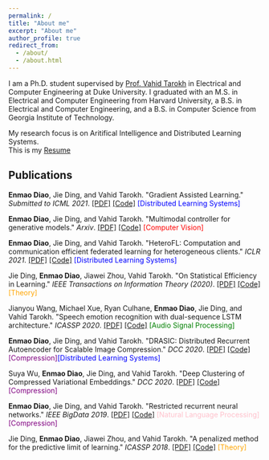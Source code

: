 ```yaml
---
permalink: /
title: "About me"
excerpt: "About me"
author_profile: true
redirect_from: 
  - /about/
  - /about.html
---
```

I am a Ph.D. student supervised by [Prof. Vahid Tarokh](https://ece.duke.edu/faculty/vahid-tarokh) in Electrical and Computer Engineering at Duke University.
I graduated with an M.S. in Electrical and Computer Engineering from Harvard University, 
a B.S. in Electrical and Computer Engineering, and a B.S. in Computer Science from Georgia Institute of Technology.

My research focus is on Aritifical Intelligence and Distributed Learning Systems.  
This is my [Resume](./files/Resume.pdf)

## Publications

**Enmao Diao**, Jie Ding, and Vahid Tarokh. "Gradient Assisted Learning." <i>Submitted to ICML 2021</i>.
[\[PDF\]]()
[\[Code\]]()
<span style="color:blue">\[Distributed Learning Systems\]</span>

**Enmao Diao**, Jie Ding, and Vahid Tarokh. "Multimodal controller for generative models." <i>Arxiv</i>.
[\[PDF\]](https://arxiv.org/abs/2002.02572)
[\[Code\]]()
<span style="color:red">\[Computer Vision\]</span>

**Enmao Diao**, Jie Ding, and Vahid Tarokh. "HeteroFL: Computation and communication efficient federated learning for heterogeneous clients." <i>ICLR 2021</i>.
[\[PDF\]](https://arxiv.org/abs/2010.01264)
[\[Code\]](https://github.com/dem123456789/HeteroFL)
<span style="color:blue">\[Distributed Learning Systems\]</span>

Jie Ding, **Enmao Diao**, Jiawei Zhou, Vahid Tarokh. "On Statistical Efficiency in Learning." <i>IEEE Transactions on Information Theory (2020)</i>.
[\[PDF\]](https://arxiv.org/abs/2012.13307)
[\[Code\]](https://github.com/dem123456789/On-Statistical-Efficiency-in-Learning)
<span style="color:orange">\[Theory\]</span>

Jianyou Wang, Michael Xue, Ryan Culhane, **Enmao Diao**, Jie Ding, and Vahid Tarokh. "Speech emotion recognition with dual-sequence LSTM architecture." <i>ICASSP 2020</i>.
[\[PDF\]](https://arxiv.org/abs/1910.08874)
[\[Code\]](https://github.com/dem123456789/Speech-Emotion-Recognition-with-Dual-Sequence-LSTM-Architecture)
<span style="color:green">\[Audio Signal Processing\]</span>

**Enmao Diao**, Jie Ding, and Vahid Tarokh. "DRASIC: Distributed Recurrent Autoencoder for Scalable Image Compression." <i>DCC 2020</i>.
[\[PDF\]](https://arxiv.org/abs/1903.09887)
[\[Code\]](https://github.com/dem123456789/Distributed-Recurrent-Autoencoder-for-Scalable-Image-Compression)
<span style="color:purple"> \[Compression\]</span><span style="color:blue">\[Distributed Learning Systems\]</span>

Suya Wu, **Enmao Diao**, Jie Ding, and Vahid Tarokh. "Deep Clustering of Compressed Variational Embeddings." <i>DCC 2020</i>.
[\[PDF\]](https://arxiv.org/abs/1910.10341)
[\[Code\]](https://github.com/dem123456789/Deep-Clustering-of-Compressed-Variational-Embeddings)
<span style="color:purple"> \[Compression\]</span>

**Enmao Diao**, Jie Ding, and Vahid Tarokh. "Restricted recurrent neural networks." <i>IEEE BigData 2019</i>.
[\[PDF\]](https://arxiv.org/abs/1908.07724)
[\[Code\]](https://github.com/dem123456789/Restricted-Recurrent-Neural-Networks)
<span style="color:pink">\[Natural Language Processing\]</span><span style="color:purple"> \[Compression\]</span>

Jie Ding, **Enmao Diao**, Jiawei Zhou, and Vahid Tarokh. "A penalized method for the predictive limit of learning." <i>ICASSP 2018</i>.
[\[PDF\]](https://ieeexplore.ieee.org/document/8461832)
[\[Code\]](https://github.com/dem123456789/On-Statistical-Efficiency-in-Learning)
<span style="color:orange"> \[Theory\]</span>
